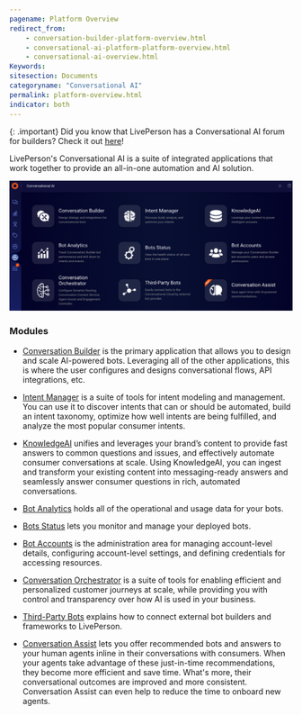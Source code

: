 ```yaml
---
pagename: Platform Overview
redirect_from:
    - conversation-builder-platform-overview.html
    - conversational-ai-platform-platform-overview.html
    - conversational-ai-overview.html
Keywords:
sitesection: Documents
categoryname: "Conversational AI"
permalink: platform-overview.html
indicator: both
---
```


{: .important}
Did you know that LivePerson has a Conversational AI forum for builders? Check it out [here](https://talkyard.livepersonai.com/)!

LivePerson's Conversational AI is a suite of integrated applications that work together to provide an all-in-one automation and AI solution.

<img class="fancyimage" style="width:750px" src="img/ConvoBuilder/platform_main.png">

### Modules

- [Conversation Builder](conversation-builder-bot-workspace.html) is the primary application that allows you to design and scale AI-powered bots. Leveraging all of the other applications, this is where the user configures and designs conversational flows, API integrations, etc.

- [Intent Manager](intent-manager-overview.html) is a suite of tools for intent modeling and management. You can use it to discover intents that can or should be automated, build an intent taxonomy, optimize how well intents are being fulfilled, and analyze the most popular consumer intents.

- [KnowledgeAI](knowledgeai-overview.html) unifies and leverages your brand’s content to provide fast answers to common questions and issues, and effectively automate consumer conversations at scale. Using KnowledgeAI, you can ingest and transform your existing content into messaging-ready answers and seamlessly answer consumer questions in rich, automated conversations.

- [Bot Analytics](bot-analytics-overview.html) holds all of the operational and usage data for your bots.

- [Bots Status](bots-status-overview.html) lets you monitor and manage your deployed bots.

- [Bot Accounts](bot-accounts-permissions-per-role.html) is the administration area for managing account-level details, configuring account-level settings, and defining credentials for accessing resources.

- [Conversation Orchestrator](conversation-orchestrator-overview.html) is a suite of tools for enabling efficient and personalized customer journeys at scale, while providing you with control and transparency over how AI is used in your business.

- [Third-Party Bots](third-party-bots-getting-started.html) explains how to connect external bot builders and frameworks to LivePerson.

- [Conversation Assist](conversation-assist-overview.html) lets you offer recommended bots and answers to your human agents inline in their conversations with consumers. When your agents take advantage of these just-in-time recommendations, they become more efficient and save time. What's more, their conversational outcomes are improved and more consistent. Conversation Assist can even help to reduce the time to onboard new agents. 
